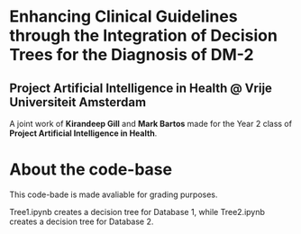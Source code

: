 # Enhancing Clinical Guidelines through the Integration of Decision Trees for the Diagnosis of DM-2
## Project Artificial Intelligence in Health @ Vrije Universiteit Amsterdam
A joint work of **Kirandeep Gill** and **Mark Bartos** made for the Year 2 class of **Project Artificial Intelligence in Health**.

# About the code-base
This code-bade is made avaliable for grading purposes.

Tree1.ipynb creates a decision tree for Database 1, while Tree2.ipynb creates a decision tree for Database 2.
